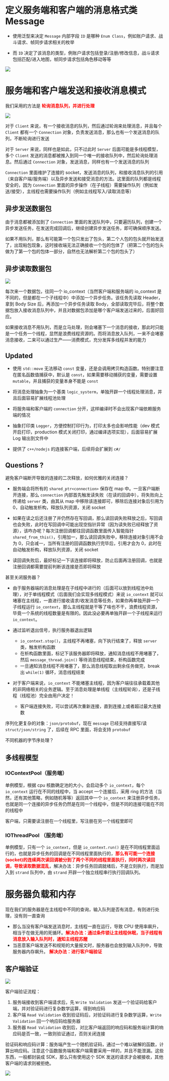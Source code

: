 # 定义服务端和客户端的消息格式类 Message 

- 使用泛型来决定 `Message` 内部字段 `ID` 是哪种 `Enum Class`，例如账户请求、战斗请求、帧同步请求相关的枚举

- 而 `ID` 决定了该消息的类型，例账户请求包括登录/注册/修改信息，战斗请求包括匹配/进入地图，帧同步请求包括角色移动等等

![](./imgs/Message.png)

# 服务端和客户端发送和接收消息模式

我们采用的方法是 <font color="red"><b>轮询消息队列，并进行处理</b></font>

![](./imgs/Architecture.png)

对于 `Client` 来说，有一个接收消息的队列，然后通过轮询来处理消息，并且每个 `Client` 都有一个 `Connection` 对象，负责发送消息，那么也有一个发送消息的队列，不断轮询进行发送

对于 `Server` 来说，同样也是如此，只不过此时 `Server` 后面可能是多线程模型，多个 `Client` 发送的消息都被推入到同一个唯一的接收队列中，然后轮询处理消息。然后通过 `Connection` 对象，发送消息，同样也有一个发送消息的队列

`Connection` 里面维护了连接的 socket，发送消息的队列，和接收消息队列的引用（来自客户端/服务端）以及异步发送和接受消息的方法。这里面的队列都是线程安全的，因为 `Connection` 里面的异步操作（在子线程）需要操作队列（例如发送/接受），主线程也需要操作队列（例如主线程写入/读取消息等）

## 异步发送数据包

由于消息都被添加到了 `Connection` 里面的发送队列中，只要遍历队列，创建一个异步发送任务，在发送完成回调后，继续创建异步发送任务，即可确保顺序发送。

如果不用队列，那么有可能第一个包只发出了包头，第二个人包的包头就开始发送了，出现粘包现象，这时接收端无法正确接收一个包的包体了（把第二个包的包头做为了第一个包的包体一部分，自然也无法解析第二个包的包头了）

## 异步读取数据包

![](./imgs/ReadLogic.png)

每次来一个数据包，往同一个 io_context（当然客户端和服务端的 io_context 是不同的，但是都在一个子线程中）中添加一个异步任务。该任务先读取 Header，拿到 Body Size 后，再添加一个异步任务读取 Body，全部读取完毕后，将整个数据包放入接收消息队列中，并且对数据包添加是哪个客户端发送过来的，后面好回应。


如果接收消息不用队列，而是立马处理，则会堵塞下一个消息的接收，那此时只能是一个任务一个线程，显然是浪费线程资源的。而将消息放入队列，一来不会堵塞消息接收，二来可以通过生产——消费模式，充分发挥多线程并发的能力

## Updated

- 使用 `std::move` 无法移动 `const` 变量，还是会调用拷贝构造函数。特别要注意在匿名函数值捕获中，默认是 `const`，如果需要移动捕获的变量，需要设置 `mutable`，并且捕获的变量本身不能是 `const`

- 将消息处理抽象为一个基类 `logic_systerm`，单独开辟一个线程处理消息，并且后面容易扩展线程池处理

- 将服务端和客户端的 `connection` 分开，这样编译时不会出现客户端依赖服务端的情况

- 抽象打印类 `Logger`，方便控制打印行为，打印太多也会影响性能（dev 模式开启打印，production 模式关闭打印，通过编译选项实现），后面容易扩展 Log 输出到文件中

- 提供了 `c++/nodejs` 的连接客户端，后续将会扩展到 `c#/`

## Questions ?

避免客户端断开导致的连接的二次释放，如何优雅的关闭连接？

- 服务端会将所有的 `shared_ptr<connection>` 保存在 map 中。一旦客户端断开连接，那么 `connection` 内部首先触发读失败（在读的回调中），将失败向上传递给 `server` 类，由其从 map 中移除该连接即可，移除后连接对象后引用为 0，自动触发析构，释放队列资源，关闭 socket

- 如果在读之后还注册了并仍然存在写回调，那么读回调失败释放之后，写回调也会失败，此时在写回调中可能出现空指针异常（因为读失败已经释放了资源），该咋办呢？每次注册回调都往回调函数里面传入智能指针 `shared_from_this()`，引用加一，那么读回调失败中，移除连接对象引用不会为 0，只会减一，当所有注册的回调函数执行完毕后，引用才会为 0，此时在自动触发析构，释放队列资源，关闭 socket

- 读回调失败后，最好标记一下该连接即将释放，防止后面再注册回调，也就是注册回调都需要提前判断该连接是否即将释放

甚至关闭服务器？

- 由于服务器端的消息处理是在子线程中进行的（后面可以放到线程池中处理），对于单线程模式（后面我们会实现多线程模式）来说 `io_context` 就可以堵塞在主线程，一直进行接收请求/收发消息等任务，如果你再单独开辟一个子线程运行 `io_context`，那么主线程就是干等了啥也不干，浪费线程资源，毕竟一个系统的线程数量是有限的。因此没必要再单独开辟一个子线程来运行 `io_context`。

- 通过监听退出信号，执行服务器退出逻辑
  - `io_context.stop()`，主线程不再堵塞，向下执行结束了，释放 `server` 类，触发析构函数
  - 在析构函数里面，标记下该服务器即将释放，通知消息线程不用堵塞了，然后 `message_thread.join()` 等待消息线程结束，析构函数完成
  - 一旦通知消息线程不用堵塞了，那么消息线程取出剩余任务做完，break 出 `while(1)` 循环，消息线程结束

- 对于客户端来说，`io_context` 不能堵塞主线程，因为客户端往往承载着其他的非网络相关的业务逻辑。至于消息处理是单线程（主线程轮询），还是子线程（线程池）完全由用户决定！
  - 客户端连接失败，可以尝试再次重新连接，直到连接上或者超过最大连接数

序列化更复杂的对象：`json/protobuf`，现在 `message` 已经支持直接写/读 `struct/json/string` 了，后续在 RPC 里面，将会支持 `protobuf`

不同机器的字节序处理？

## 多线程模型

### IOContextPool（服务端）

单例模型，根据 cpu 核数确定池的大小，会启动多个 `io_context`，每个 `io_context` 运行在不同的线程中，当 accept 一个连接后，采用 ring 的方法（当然，还有其他策略，例如随机等等）返回其中一个 `io_context` 来注册异步任务，也就是同一个连接的异步任务仍然是在同一个线程中，但是不同的连接可能在不同的线程中

客户端，只需要读注册在一个线程里，写注册在另一个线程里即可

### IOThreadPool （服务端）

单例模型，只有一个 `io_context`，但是 `io_context.run()` 是在不同线程里面运行的，也就是异步任务的回调是在不同线程里面执行的，<b><font color="red">那么有可能一个连接(socket)的连续两次读回调被分到了两个不同的线程里面执行，同时两次读回调，导致读取数据混乱</b></font>，解决办法：异步任务回调就绪后，不是立刻执行，而是加入到 `strand` 队列中，由 `strand` 开辟一个独立线程串行执行回调队列。

# 服务器负载和内存

现在我们的服务器是在主线程中不同的查询，输入队列是否有消息，有则进行处理，没有则一直查询

- 那么当没有客户端发送消息时，主线程一直在运行，导致 CPU 使用率飙升，相当于在做无用的死循环。<b><font color="red">解决办法：通过条件锁让主线程休眠，当子线程有消息放入输入队列时，通知主线程苏醒</b></font>
- 当恶意客户端发送不和规矩的大量报文时，服务器也会放到输入队列中，导致服务器内存飙升。 <b><font color="red">解决办法：进行客户端验证</b></font>

## 客户端验证

![](./imgs/ClientValidation.png)

客户端验证流程：

1. 服务端接收到客户端请求后，先 `Write Validation` 发送一个验证码给客户端，并对验证码进行复杂数学运算，得到响应码
2. 客户端 `Read Validation` 收到验证码后，对验证码进行复杂数学运算，`Write Validation` 回一个响应码给服务器
3. 服务器 `Read Validation` 收到后，对比客户端返回的响应码和服务端计算的响应码是否一致，一致则验证通过，否则关闭连接

验证码和响应码计算：服务端产生一个随机验证码，通过一个难以破解的函数，计算出响应码。注意这个函数服务端和客户端需要采用一样的，并且不能泄漏。这些东西，一般都封装成 SDK，那么只有使用这个 SDK 发送的请求才会被接收，其他客户端的请求则被拒绝。

![](./imgs/ValidationMethod.png)
